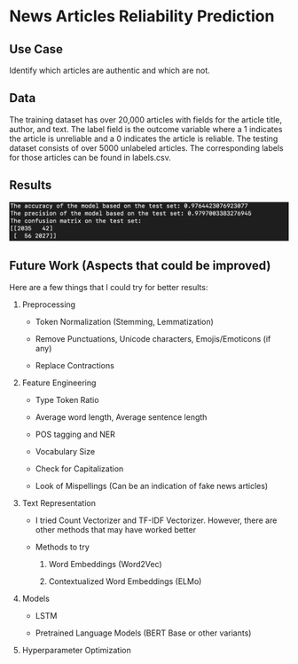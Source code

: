 # News Articles Reliability Prediction

## Use Case

Identify which articles are authentic and which are not.

## Data

The training dataset has over 20,000 articles with fields for the article title, author, and text. The label field is the outcome variable where a 1 indicates the article is unreliable and a 0 indicates the article is reliable. The testing dataset consists of over 5000 unlabeled articles. The corresponding labels for those articles can be found in labels.csv. 

## Results

![results](results_screenshot.png)

## Future Work (Aspects that could be improved)

Here are a few things that I could try for better results:

1) Preprocessing 

   - Token Normalization (Stemming, Lemmatization)
   
   - Remove Punctuations, Unicode characters, Emojis/Emoticons (if any)
   
   - Replace Contractions
   
2) Feature Engineering

   - Type Token Ratio
   
   - Average word length, Average sentence length
   
   - POS tagging and NER
   
   - Vocabulary Size
   
   - Check for Capitalization 
   
   - Look of Mispellings (Can be an indication of fake news articles)
 
   
3) Text Representation

    - I tried Count Vectorizer and TF-IDF Vectorizer. However, there are other methods that may have worked better
    
    - Methods to try
    
        1) Word Embeddings (Word2Vec)
        
        2) Contextualized Word Embeddings (ELMo)

4) Models

    - LSTM
    
    - Pretrained Language Models (BERT Base or other variants)
    
    
5) Hyperparameter Optimization

